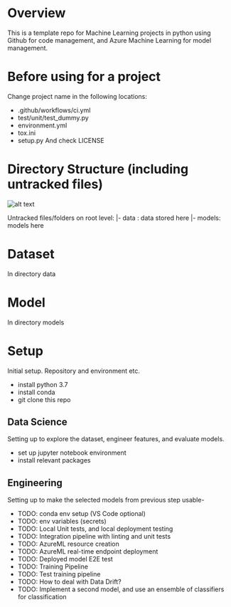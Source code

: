 # Overview
This is a template repo for Machine Learning projects in python using Github for code management, and Azure Machine Learning for model management. 

# Before using for a project
Change project name in the following locations:
- .github/workflows/ci.yml
- test/unit/test_dummy.py
- environment.yml
- tox.ini
- setup.py
And check LICENSE

# Directory Structure (including untracked files)
![alt text](https://github.com/neupaneashish/project_template/blob/main/docs/image.jpg?raw=true)

Untracked files/folders on root level:
|- data : data stored here
|- models: models here

# Dataset
In directory data

# Model
In directory models

# Setup
Initial setup. Repository and environment etc.
- install python 3.7
- install conda 
- git clone this repo

## Data Science
Setting up to explore the dataset, engineer features, and evaluate models.
- set up jupyter notebook environment
- install relevant packages

## Engineering
Setting up to make the selected models from previous step usable- 
- TODO: conda env setup (VS Code optional)
- TODO: env variables (secrets)
- TODO: Local Unit tests, and local deployment testing 
- TODO: Integration pipeline with linting and unit tests
- TODO: AzureML resource creation
- TODO: AzureML real-time endpoint deployment
- TODO: Deployed model E2E test
- TODO: Training Pipeline
- TODO: Test training pipeline
- TODO: How to deal with Data Drift?
- TODO: Implement a second model, and use an ensemble of classifiers for classification
 